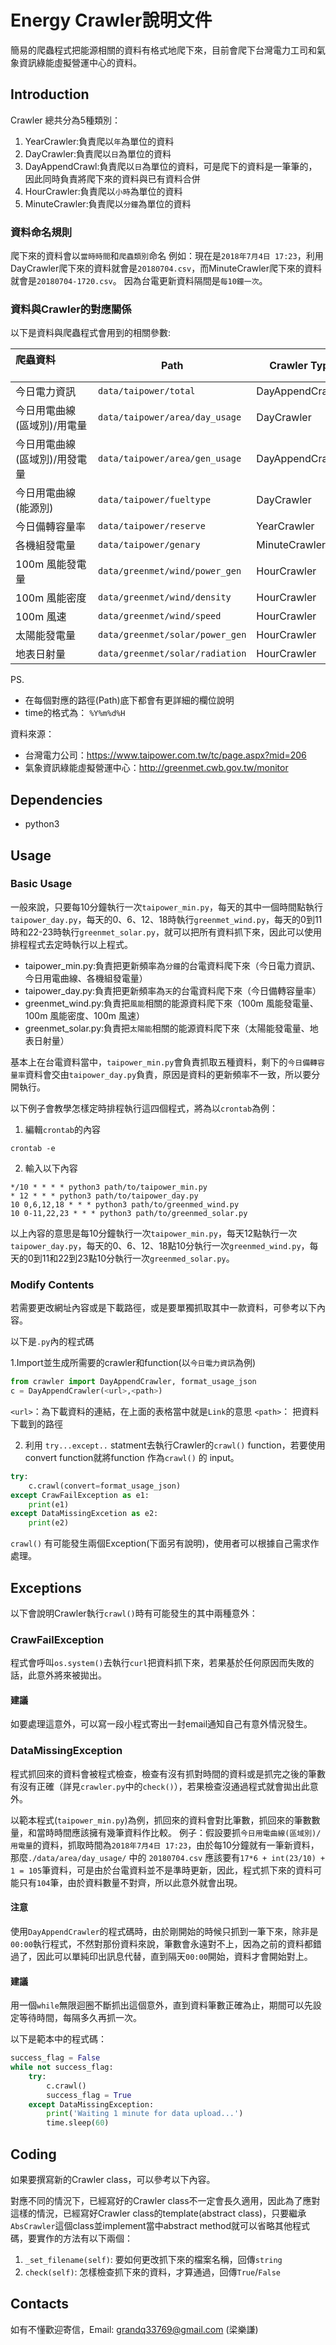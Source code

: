 # Energy Crawler說明文件
簡易的爬蟲程式把能源相關的資料有格式地爬下來，目前會爬下台灣電力工司和氣象資訊綠能虛擬營運中心的資料。

## Introduction
Crawler 總共分為5種類別：
1. YearCrawler:負責爬以`年`為單位的資料
2. DayCrawler:負責爬以`日`為單位的資料
3. DayAppendCrawl:負責爬以`日`為單位的資料，可是爬下的資料是一筆筆的，因此同時負責將爬下來的資料與已有資料合併
4. HourCrawler:負責爬以`小時`為單位的資料
5. MinuteCrawler:負責爬以`分鐘`為單位的資料

### 資料命名規則
爬下來的資料會以`當時時間`和`爬蟲類別`命名
例如：現在是`2018年7月4日 17:23`，利用DayCrawler爬下來的資料就會是`20180704.csv`，而MinuteCrawler爬下來的資料就會是`20180704-1720.csv`。
因為台電更新資料隔間是`每10鐘一次`。

### 資料與Crawler的對應關係
以下是資料與爬蟲程式會用到的相關參數:

|爬蟲資料 &nbsp;&nbsp;&nbsp;&nbsp;&nbsp;&nbsp;&nbsp;&nbsp;&nbsp;&nbsp;&nbsp;&nbsp;&nbsp;&nbsp;&nbsp;&nbsp;&nbsp;&nbsp;&nbsp;&nbsp;&nbsp;&nbsp;&nbsp;&nbsp;&nbsp;&nbsp;&nbsp;|Path|Crawler Type|crawl() convert input function|Source Link|
|:---|---|---|---|---|
|今日電力資訊|`data/taipower/total`|DayAppendCrawler|format_usage_json()|https://www.taipower.com.tw/d006/loadGraph/loadGraph/data/loadpara.txt|
|今日用電曲線(區域別)/用電量|`data/taipower/area/day_usage`|DayCrawler|None|https://www.taipower.com.tw/d006/loadGraph/loadGraph/data/loadareas.csv|
|今日用電曲線(區域別)/用發電量|`data/taipower/area/gen_usage`|DayAppendCrawler|None|https://www.taipower.com.tw/d006/loadGraph/loadGraph/data/genloadareaperc.csv|
|今日用電曲線(能源別)|`data/taipower/fueltype`|DayCrawler|None|https://www.taipower.com.tw/d006/loadGraph/loadGraph/data/loadfueltype.csv|
|今日備轉容量率|`data/taipower/reserve`|YearCrawler|None|https://www.taipower.com.tw/d006/loadGraph/loadGraph/data/reserve.csv|
|各機組發電量|`data/taipower/genary`|MinuteCrawler|format_genary_json()|https://www.taipower.com.tw/d006/loadGraph/loadGraph/data/genary.txt|
|100m 風能發電量|`data/greenmet/wind/power_gen`|HourCrawler|None|http://greenmet.cwb.gov.tw/data/map_csv/Display/Range/Analysis/{time}/NOCWRF_03000_00_K01WEP_{time}_0000.csv|
|100m 風能密度|`data/greenmet/wind/density`|HourCrawler|None|http://greenmet.cwb.gov.tw/data/map_csv/Display/Range/Analysis/{time}/NOCWRF_03000_00_K01WED_{time}_0000.csv|
|100m 風速|`data/greenmet/wind/speed`|HourCrawler|None|http://greenmet.cwb.gov.tw/data/map_csv/Display/Range/Analysis/{time}/NOCWRF_03000_00_K01WSP_{time}_0000.csv|
|太陽能發電量|`data/greenmet/solar/power_gen`|HourCrawler|None|http://greenmet.cwb.gov.tw/data/map_csv/Display/Range/Analysis/{time}/HIMAW8_01000_00_B00SED_{time}_0000.csv|
|地表日射量|`data/greenmet/solar/radiation`|HourCrawler|None|http://greenmet.cwb.gov.tw/data/map_csv/Display/Range/Analysis/{time}/HIMAW8_01000_00_B00DIR_{time}_0000.csv|

PS.
* 在每個對應的路徑(Path)底下都會有更詳細的欄位說明
* time的格式為： `%Y%m%d%H`

資料來源：
* 台灣電力公司：https://www.taipower.com.tw/tc/page.aspx?mid=206
* 氣象資訊綠能虛擬營運中心：http://greenmet.cwb.gov.tw/monitor 

## Dependencies
* python3

## Usage
### Basic Usage
一般來說，只要每10分鐘執行一次`taipower_min.py`，每天的其中一個時間點執行`taipower_day.py`，每天的0、6、12、18時執行`greenmet_wind.py`，每天的0到11時和22-23時執行`greenmet_solar.py`，就可以把所有資料抓下來，因此可以使用排程程式去定時執行以上程式。
* taipower_min.py:負責把更新頻率為`分鐘`的台電資料爬下來（今日電力資訊、今日用電曲線、各機組發電量）
* taipower_day.py:負責把更新頻率為`天`的台電資料爬下來（今日備轉容量率）
* greenmet_wind.py:負責把`風能`相關的能源資料爬下來（100m 風能發電量、100m 風能密度、100m 風速）
* greenmet_solar.py:負責把`太陽能`相關的能源資料爬下來（太陽能發電量、地表日射量）

基本上在台電資料當中，`taipower_min.py`會負責抓取五種資料，剩下的`今日備轉容量率`資料會交由`taipower_day.py`負責，原因是資料的更新頻率不一致，所以要分開執行。

以下例子會教學怎樣定時排程執行這四個程式，將為以`crontab`為例：

1. 編輯`crontab`的內容
```
crontab -e
```
2. 輸入以下內容
```
*/10 * * * * python3 path/to/taipower_min.py
* 12 * * * python3 path/to/taipower_day.py
10 0,6,12,18 * * * python3 path/to/greenmed_wind.py
10 0-11,22,23 * * * python3 path/to/greenmed_solar.py
```
以上內容的意思是每10分鐘執行一次`taipower_min.py`，每天12點執行一次`taipower_day.py`，每天的0、6、12、18點10分執行一次`greenmed_wind.py`，每天的0到11和22到23點10分執行一次`greenmed_solar.py`。

### Modify Contents
若需要更改網址內容或是下載路徑，或是要單獨抓取其中一款資料，可參考以下內容。

以下是`.py`內的程式碼

1.Import並生成所需要的crawler和function(以`今日電力資訊`為例)
```python
from crawler import DayAppendCrawler, format_usage_json
c = DayAppendCrawler(<url>,<path>)
```
`<url>`：為下載資料的連結，在上面的表格當中就是`Link`的意思
`<path>`： 把資料下載到的路徑

2. 利用 `try...except..` statment去執行Crawler的`crawl()` function，若要使用convert function就將function 作為`crawl()` 的 input。
```python
try:
    c.crawl(convert=format_usage_json)
except CrawFailException as e1:
    print(e1)
except DataMissingExcetion as e2:
    print(e2)
```
`crawl()` 有可能發生兩個Exception(下面另有說明)，使用者可以根據自己需求作處理。

## Exceptions
以下會說明Crawler執行`crawl()`時有可能發生的其中兩種意外：
### CrawFailException
程式會呼叫`os.system()`去執行`curl`把資料抓下來，若果基於任何原因而失敗的話，此意外將來被拋出。

#### 建議
如要處理這意外，可以寫一段小程式寄出一封email通知自己有意外情況發生。

### DataMissingException
程式抓回來的資料會被程式檢查，檢查有沒有抓對時間的資料或是抓完之後的筆數有沒有正確（詳見`crawler.py`中的`check()`），若果檢查沒通過程式就會拋出此意外。

以範本程式(`taipower_min.py`)為例，抓回來的資料會對比筆數，抓回來的筆數數量，和當時時間應該擁有幾筆資料作比較。
例子：假設要抓`今日用電曲線(區域別)/用電量`的資料，抓取時間為`2018年7月4日 17:23`，由於每10分鐘就有一筆新資料，那麼`./data/area/day_usage/` 中的 `20180704.csv` 應該要有`17*6 + int(23/10) + 1 = 105`筆資料，可是由於台電資料並不是準時更新，因此，程式抓下來的資料可能只有`104`筆，由於資料數量不對齊，所以此意外就會出現。

#### 注意
使用`DayAppendCrawler`的程式碼時，由於剛開始的時候只抓到一筆下來，除非是`00:00`執行程式，不然對那份資料來說，筆數會永遠對不上，因為之前的資料都錯過了，因此可以單純印出訊息代替，直到隔天`00:00`開始，資料才會開始對上。


#### 建議
用一個`while`無限迴圈不斷抓出這個意外，直到資料筆數正確為止，期間可以先設定等待時間，每隔多久再抓一次。


以下是範本中的程式碼：
```python
success_flag = False
while not success_flag:
    try:
        c.crawl()
        success_flag = True
    except DataMissingException:
        print('Waiting 1 minute for data upload...')
        time.sleep(60)
```

## Coding
如果要撰寫新的Crawler class，可以參考以下內容。

對應不同的情況下，已經寫好的Crawler class不一定會長久適用，因此為了應對這樣的情況，已經寫好Crawler class的template(abstract class)，只要繼承`AbsCrawler`這個class並implement當中abstract method就可以省略其他程式碼，要實作的方法有以下兩個：
1. `_set_filename(self)`: 要如何更改抓下來的檔案名稱，回傳`string`
2. `check(self)`: 怎樣檢查抓下來的資料，才算通過，回傳`True`/`False`

## Contacts
如有不懂歡迎寄信，Email: grandq33769@gmail.com (梁樂謙)
